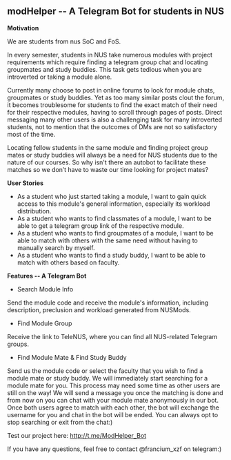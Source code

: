 ## modHelper -- A Telegram Bot for students in NUS

**Motivation**

We are students from nus SoC and FoS.

In every semester, students in NUS take numerous modules with project requirements which require finding a telegram group chat and locating groupmates and study buddies. This task gets tedious when you are introverted or taking a module alone. 

Currently many choose to post in online forums to look for module chats, groupmates or study buddies. Yet as too many similar posts clout the forum, it becomes troublesome for students to find the exact match of their need for their respective modules, having to scroll through pages of posts. Direct messaging many other users is also a challenging task for many introverted students, not to mention that the outcomes of DMs are not so satisfactory most of the time. 

Locating fellow students in the same module and finding project group mates or study buddies will always be a need for NUS students due to the nature of our courses. So why isn't there an autobot to facilitate these matches so we don’t have to waste our time looking for project mates?  

**User Stories**

- As a student who just started taking a module, I want to gain quick access to this module's general information, especially its workload distribution.
- As a student who wants to find classmates of a module, I want to be able to get a telegram group link of the respective module.
- As a student who wants to find groupmates of a module, I want to be able to match with others with the same need without having to manually search by myself.
- As a student who wants to find a study buddy, I want to be able to match with others based on faculty.

**Features -- A Telegram Bot**

- Search Module Info

Send the module code and receive the module's information, including description, preclusion and workload generated from NUSMods.

- Find Module Group

Receive the link to TeleNUS, where you can find all NUS-related Telegram groups.

- Find Module Mate & Find Study Buddy

Send us the module code or select the faculty that you wish to find a module mate or study buddy. We will immediately start searching for a module mate for you. This process may need some time as other users are still on the way!
We will send a message you once the matching is done and from now on you can chat with your module mate anonymously in our bot. Once both users agree to match with each other, the bot will exchange the username for you and chat in the bot will be ended.
You can always opt to stop searching or exit from the chat:)

Test our project here: http://t.me/ModHelper_Bot

If you have any questions, feel free to contact @francium_xzf on telegram:)
